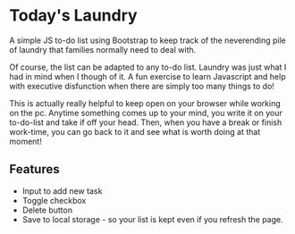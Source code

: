 # Today's Laundry

A simple JS to-do list using Bootstrap to keep track of the neverending pile of laundry that families normally need to deal with.

Of course, the list can be adapted to any to-do list. Laundry was just what I had in mind when I though of it. A fun exercise to learn Javascript and help with executive disfunction when there are simply too many things to do!

This is actually really helpful to keep open on your browser while working on the pc. Anytime something comes up to your mind, you write it on your to-do-list and take if off your head. Then, when you have a break or finish work-time, you can go back to it and see what is worth doing at that moment!

## Features

- Input to add new task
- Toggle checkbox
- Delete button
- Save to local storage - so your list is kept even if you refresh the page.